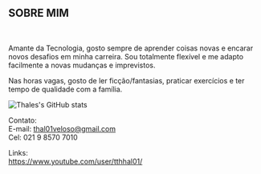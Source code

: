 <h2> SOBRE MIM </h2><br>


<p>
  Amante da Tecnologia, gosto sempre de aprender coisas novas e encarar novos desafios em minha carreira. Sou totalmente flexível e me adapto facilmente a novas mudanças e       imprevistos.

<p>Nas horas vagas, gosto de ler ficção/fantasias, praticar exercícios e ter tempo de qualidade com a família.</p>


![Thales's GitHub stats](https://github-readme-stats.vercel.app/api?username=thal01veloso&show_icons=true&theme=radical)



Contato:<br>
E-mail: thal01veloso@gmail.com<br>
Cel: 021 9 8570 7010<br>

Links:<br>
https://www.youtube.com/user/tthhal01/

